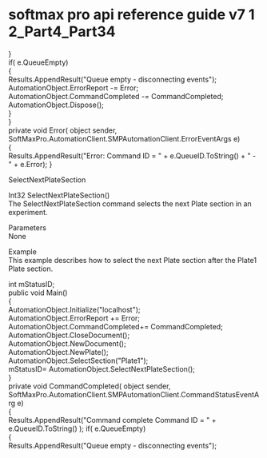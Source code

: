 # softmax pro api reference guide v7 1 2\_Part4\_Part34

}\
if( e.QueueEmpty)\
{\
Results.AppendResult("Queue empty - disconnecting events");\
AutomationObject.ErrorReport -= Error;\
AutomationObject.CommandCompleted -= CommandCompleted;\
AutomationObject.Dispose();\
}\
}\
private void Error( object sender,\
SoftMaxPro.AutomationClient.SMPAutomationClient.ErrorEventArgs e)\
{\
Results.AppendResult("Error: Command ID = " + e.QueueID.ToString() + " - " + e.Error); }

SelectNextPlateSection

Int32 SelectNextPlateSection()\
The SelectNextPlateSection command selects the next Plate section in an experiment.

Parameters\
None

Example\
This example describes how to select the next Plate section after the Plate1 Plate section.

int mStatusID;\
public void Main()\
{\
AutomationObject.Initialize("localhost");\
AutomationObject.ErrorReport += Error;\
AutomationObject.CommandCompleted+= CommandCompleted;\
AutomationObject.CloseDocument();\
AutomationObject.NewDocument();\
AutomationObject.NewPlate();\
AutomationObject.SelectSection("Plate1");\
mStatusID= AutomationObject.SelectNextPlateSection();\
}\
private void CommandCompleted( object sender,\
SoftMaxPro.AutomationClient.SMPAutomationClient.CommandStatusEventArg e)\
{\
Results.AppendResult("Command complete Command ID = " + e.QueueID.ToString() ); if( e.QueueEmpty)\
{\
Results.AppendResult("Queue empty - disconnecting events");
